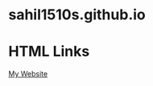 # sahil1510s.github.io
<!DOCTYPE html>
<html>
<body>

<h1>HTML Links</h1>

<p><a href="https://sahil1510s.github.io/mpro/index.html"> My Website </a></p>

</body>
</html>

